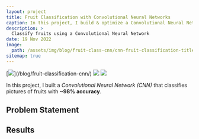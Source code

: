 ```yaml
---
layout: project
title: Fruit Classification with Convolutional Neural Networks
caption: In this project, I build & optimize a Convolutional Neural Network to classify images of fruits to help a grocery retailer enhance & scale their sorting & delivery processes.
description: >
  Classify fruits using a Convolutional Neural Network
date: 19 Nov 2022
image:
  path: /assets/img/blog/fruit-class-cnn/cnn-fruit-classification-title-img.png
sitemap: true
---
```


[![](https://img.shields.io/badge/Read_Full_Analysis-blue?)](/blog/fruit-classification-cnn/)
[![](https://img.shields.io/badge/Jupyter-Open_Notebook-blue?logo=Jupyter)](https://github.com/shriniwas-ds/enhancing-targeting-accuracy/blob/main/Enhancing%20Target.ipynb)
[![](https://img.shields.io/badge/GitHub-View_in_GitHub-blue?logo=GitHub)](https://github.com/shriniwas-ds/fruit-classification-cnn)

In this project, I built a *Convolutional Neural Network (CNN)* that classifies pictures of fruits with **~98% accuracy**.

## Problem Statement


## Results



